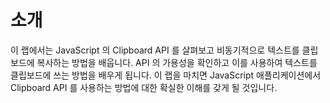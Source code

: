 # 소개

이 랩에서는 JavaScript 의 Clipboard API 를 살펴보고 비동기적으로 텍스트를 클립보드에 복사하는 방법을 배웁니다. API 의 가용성을 확인하고 이를 사용하여 텍스트를 클립보드에 쓰는 방법을 배우게 됩니다. 이 랩을 마치면 JavaScript 애플리케이션에서 Clipboard API 를 사용하는 방법에 대한 확실한 이해를 갖게 될 것입니다.
